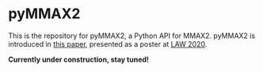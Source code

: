 # pyMMAX2

This is the repository for pyMMAX2, a Python API for MMAX2. pyMMAX2 is introduced in <a href="https://github.com/nlpAThits/pyMMAX2/raw/main/LAW20_Final.pdf">this paper</a>, presented as a poster at <a href="https://sigann.github.io/LAW-XIV-2020/">LAW 2020</a>.

**Currently under construction, stay tuned!**
